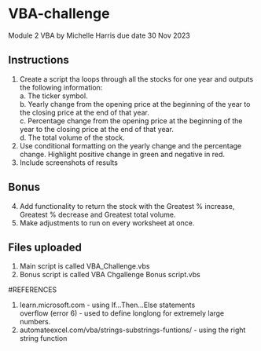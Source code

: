 # VBA-challenge
Module 2 VBA
by Michelle Harris
due date 30 Nov 2023

## Instructions
1. Create a script tha loops through all the stocks for one year and outputs the following information:     
   a. The ticker symbol.     
   b. Yearly change from the opening price at the beginning of the year to the closing price at the end of that year.     
   c. Percentage change from the opening price at the beginning of the year to the closing price at the end of that year.     
   d. The total volume of the stock.
2. Use conditional formatting on the yearly change and the percentage change. Highlight positive change in green and negative in red.
3. Include screenshots of results
## Bonus
4. Add functionality to return the stock with the Greatest % increase, Greatest % decrease and Greatest total volume.
5. Make adjustments to run on every worksheet at once.

## Files uploaded
1. Main script is called VBA_Challenge.vbs
2. Bonus script is called VBA Chgallenge Bonus script.vbs


#REFERENCES
1. learn.microsoft.com -
   using If...Then...Else statements     
   overflow (error 6) - used to define longlong for extremely large numbers.
2. automateexcel.com/vba/strings-substrings-funtions/ - using the right string function
